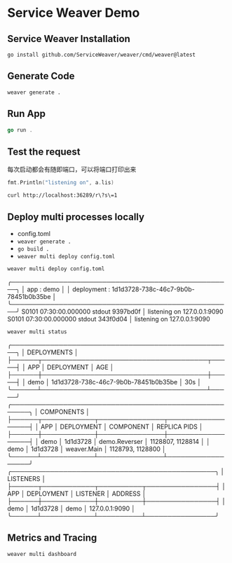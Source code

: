 # Service Weaver Demo

## Service Weaver Installation

```shell
go install github.com/ServiceWeaver/weaver/cmd/weaver@latest
```

## Generate Code

```shell
weaver generate .
```

## Run App

```go
go run .
```

## Test the request

每次启动都会有随即端口，可以将端口打印出来

```go
fmt.Println("listening on", a.lis)
```

```shell
curl http://localhost:36289/r\?s\=1
```

## Deploy multi processes locally

- config.toml
- `weaver generate .`
- `go build .`
- `weaver multi deploy config.toml`

```shell
weaver multi deploy config.toml
```

╭───────────────────────────────────────────────────╮
│ app        : demo                                 │
│ deployment : 1d1d3728-738c-46c7-9b0b-78451b0b35be │
╰───────────────────────────────────────────────────╯
S0101 07:30:00.000000 stdout               9397bd0f                      │ listening on 127.0.0.1:9090
S0101 07:30:00.000000 stdout               343f0d04                      │ listening on 127.0.0.1:9090

```shell
weaver multi status
```

╭───────────────────────────────────────────────────╮
│ DEPLOYMENTS                                       │
├──────┬──────────────────────────────────────┬─────┤
│ APP  │ DEPLOYMENT                           │ AGE │
├──────┼──────────────────────────────────────┼─────┤
│ demo │ 1d1d3728-738c-46c7-9b0b-78451b0b35be │ 30s │
╰──────┴──────────────────────────────────────┴─────╯
╭──────────────────────────────────────────────────────╮
│ COMPONENTS                                           │
├──────┬────────────┬───────────────┬──────────────────┤
│ APP  │ DEPLOYMENT │ COMPONENT     │ REPLICA PIDS     │
├──────┼────────────┼───────────────┼──────────────────┤
│ demo │ 1d1d3728   │ demo.Reverser │ 1128807, 1128814 │
│ demo │ 1d1d3728   │ weaver.Main   │ 1128793, 1128800 │
╰──────┴────────────┴───────────────┴──────────────────╯
╭───────────────────────────────────────────────╮
│ LISTENERS                                     │
├──────┬────────────┬──────────┬────────────────┤
│ APP  │ DEPLOYMENT │ LISTENER │ ADDRESS        │
├──────┼────────────┼──────────┼────────────────┤
│ demo │ 1d1d3728   │ demo     │ 127.0.0.1:9090 │
╰──────┴────────────┴──────────┴────────────────╯

## Metrics and Tracing

```shell
weaver multi dashboard 
```

